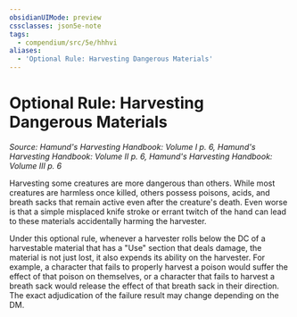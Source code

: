 ```yaml
---
obsidianUIMode: preview
cssclasses: json5e-note
tags:
  - compendium/src/5e/hhhvi
aliases:
  - 'Optional Rule: Harvesting Dangerous Materials'
---
```

# Optional Rule: Harvesting Dangerous Materials
*Source: Hamund's Harvesting Handbook: Volume I p. 6, Hamund's Harvesting Handbook: Volume II p. 6, Hamund's Harvesting Handbook: Volume III p. 6* 

Harvesting some creatures are more dangerous than others. While most creatures are harmless once killed, others possess poisons, acids, and breath sacks that remain active even after the creature's death. Even worse is that a simple misplaced knife stroke or errant twitch of the hand can lead to these materials accidentally harming the harvester.

Under this optional rule, whenever a harvester rolls below the DC of a harvestable material that has a "Use" section that deals damage, the material is not just lost, it also expends its ability on the harvester. For example, a character that fails to properly harvest a poison would suffer the effect of that poison on themselves, or a character that fails to harvest a breath sack would release the effect of that breath sack in their direction. The exact adjudication of the failure result may change depending on the DM.
